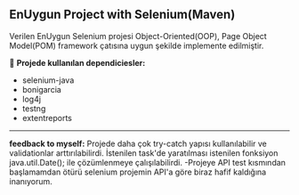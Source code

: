 <h2><b>EnUygun Project with Selenium(Maven)</b></h2>

Verilen EnUygun Selenium projesi Object-Oriented(OOP), Page Object Model(POM) framework çatısına uygun şekilde implemente edilmiştir.

📌 **Projede kullanılan dependiciesler:**
<ul>
  <li>selenium-java</li>
  <li>bonigarcia</li>
  <li>log4j</li>
  <li>testng</li>
  <li>extentreports</li>
  
</ul>
<hr>

**feedback to myself:** Projede daha çok try-catch yapısı kullanılabilir ve validationlar arttırılabilirdi.
İstenilen task'de yaratılması istenilen fonksiyon java.util.Date(); ile çözümlenmeye çalışılabilirdi.
-Projeye API test kısmından başlamamdan ötürü selenium projemin API'a göre biraz hafif kaldığına inanıyorum.

